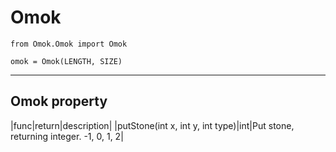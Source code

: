 # Omok   


    from Omok.Omok import Omok
    
    omok = Omok(LENGTH, SIZE)

---

## Omok property

|func|return|description|
|putStone(int x, int y, int type)|int|Put stone, returning integer. -1, 0, 1, 2|
